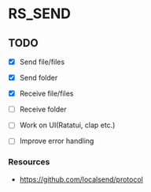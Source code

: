 # RS_SEND

## TODO
- [x] Send file/files
- [x] Send folder
- [x] Receive file/files
- [ ] Receive folder
- [ ] Work on UI(Ratatui, clap etc.)
- [ ] Improve error handling


### Resources
- https://github.com/localsend/protocol
